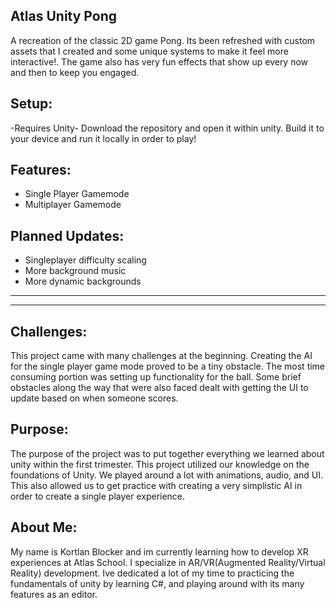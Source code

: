 Atlas Unity Pong
-
A recreation of the classic 2D game Pong. Its been refreshed with custom assets that I created and some unique systems to make it feel more interactive!. The game also has very fun effects that show up every now and then to keep you engaged.

Setup:
-
-Requires Unity-
Download the repository and open it within unity. Build it to your device and run it locally in order to play!



Features:
-
-  Single Player Gamemode
- Multiplayer Gamemode



Planned Updates:
-
- Singleplayer difficulty scaling
- More background music
- More dynamic backgrounds





---










-------------------------------------------------------------------------------------------
Challenges:
-
This project came with many challenges at the beginning. Creating the AI for the single player game mode proved to be a tiny obstacle. The most time consuming portion was setting up functionality for the ball. Some brief obstacles along the way that were also faced dealt with getting the UI to update based on when someone scores. 


 Purpose:
-
The purpose of the project was to put together everything we learned about unity within the first trimester. This project utilized our knowledge on the foundations of Unity. We played around a lot with animations, audio, and UI. This also allowed us to get practice with creating a very simplistic AI in order to create a single player experience. 



About Me:
-

 My name is Kortlan Blocker and im currently learning how to develop XR experiences at Atlas School. I specialize in AR/VR(Augmented Reality/Virtual Reality) development. Ive dedicated a lot of my time to practicing the fundamentals of unity by learning C#, and playing around with its many features as an editor. 
